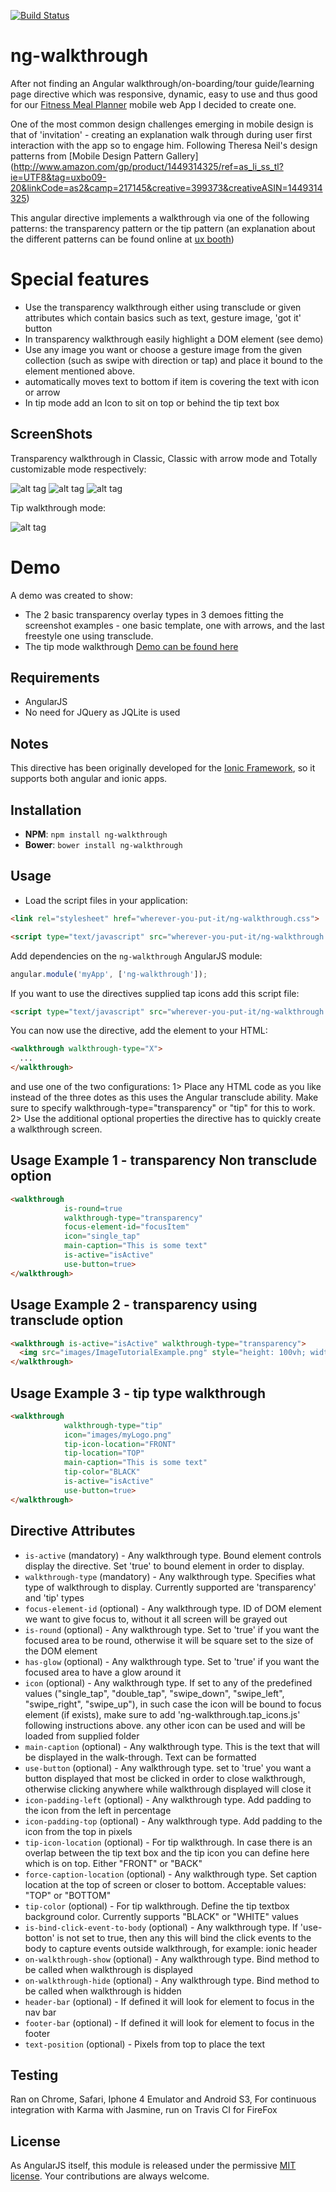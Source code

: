 [![Build Status](https://travis-ci.org/souly1/ng-walkthrough.svg?branch=master)](https://travis-ci.org/souly1/ng-walkthrough)

# ng-walkthrough

After not finding an Angular walkthrough/on-boarding/tour guide/learning page directive which was responsive, dynamic, easy to use and thus good for our [Fitness Meal Planner](http://www.fitnessmealplanner.com) mobile web App I decided to create one.

One of the most common design challenges emerging in mobile design is that of 'invitation' - creating an explanation walk through during user first interaction with the app so to engage him.
Following Theresa Neil's design patterns from [Mobile Design Pattern Gallery] (http://www.amazon.com/gp/product/1449314325/ref=as_li_ss_tl?ie=UTF8&tag=uxbo09-20&linkCode=as2&camp=217145&creative=399373&creativeASIN=1449314325)

This angular directive implements a walkthrough via one of the following patterns: the transparency pattern or the tip pattern (an explanation about the different patterns can be found online at [ux booth](http://www.uxbooth.com/articles/mobile-design-patterns/))

# Special features
 - Use the transparency walkthrough either using transclude or given attributes which contain basics such as text, gesture image, 'got it' button
 - In transparency walkthrough easily highlight a DOM element (see demo)
 - Use any image you want or choose a gesture image from the given collection (such as swipe with direction or tap) and place it bound to the element mentioned above.
 - automatically moves text to bottom if item is covering the text with icon or arrow
 - In tip mode add an Icon to sit on top or behind the tip text box

## ScreenShots
Transparency walkthrough in Classic, Classic with arrow mode and Totally customizable mode respectively:

![alt tag](/screenshots/screenshot1.png)
![alt tag](/screenshots/screenshot2.png)
![alt tag](/screenshots/screenshot3.png)

Tip walkthrough mode:

![alt tag](/screenshots/screenshot4.png)

# Demo

A demo was created to show:
 * The 2 basic transparency overlay types in 3 demoes fitting the screenshot examples -  one basic template, one with arrows, and the last freestyle one using transclude.
 * The tip mode walkthrough
[Demo can be found here](http://plnkr.co/edit/kHM9zHCxAA3gPYvedmdw?p=preview)

## Requirements

- AngularJS
- No need for JQuery as JQLite is used

## Notes

This directive has been originally developed for the [Ionic Framework](http://ionicframework.com), so it supports both angular and ionic apps.

## Installation

* **NPM**: `npm install ng-walkthrough`
* **Bower**: `bower install ng-walkthrough`

## Usage

- Load the script files in your application:

```html
<link rel="stylesheet" href="wherever-you-put-it/ng-walkthrough.css">

<script type="text/javascript" src="wherever-you-put-it/ng-walkthrough.js"></script>
```

Add dependencies on the `ng-walkthrough` AngularJS module:

```javascript
angular.module('myApp', ['ng-walkthrough']);
```

If you want to use the directives supplied tap icons add this script file:

```html
<script type="text/javascript" src="wherever-you-put-it/ng-walkthrough.tap_icons.js"></script>
```

You can now use the directive, add the element to your HTML:
```html
<walkthrough walkthrough-type="X">
  ...
</walkthrough>
```
and use one of the two configurations:
    1> Place any HTML code as you like instead of the three dotes as this uses the Angular transclude ability. Make sure to specify walkthrough-type="transparency" or "tip" for this to work.
    2> Use the additional optional properties the directive has to quickly create a walkthrough screen.

## Usage Example 1 - transparency Non transclude option

```html
<walkthrough
            is-round=true
            walkthrough-type="transparency"
            focus-element-id="focusItem"
            icon="single_tap"
            main-caption="This is some text"
            is-active="isActive"
            use-button=true>
</walkthrough>
```

## Usage Example 2 - transparency using transclude option

```html
<walkthrough is-active="isActive" walkthrough-type="transparency">
  <img src="images/ImageTutorialExample.png" style="height: 100vh; width: 100%;">
</walkthrough>
```

## Usage Example 3 - tip type walkthrough

```html
<walkthrough
            walkthrough-type="tip"
            icon="images/myLogo.png"
            tip-icon-location="FRONT"
            tip-location="TOP"
            main-caption="This is some text"
            tip-color="BLACK"
            is-active="isActive"
            use-button=true>
</walkthrough>
```


## Directive Attributes

- `is-active` (mandatory) - Any walkthrough type. Bound element controls display the directive. Set 'true' to bound element in order to display.
- `walkthrough-type` (mandatory) - Any walkthrough type. Specifies what type of walkthrough to display. Currently supported are 'transparency' and 'tip' types
- `focus-element-id` (optional) - Any walkthrough type. ID of DOM element we want to give focus to, without it all screen will be grayed out
- `is-round` (optional) - Any walkthrough type. Set to 'true' if you want the focused area to be round, otherwise it will be square set to the size of the DOM element
- `has-glow` (optional) - Any walkthrough type. Set to 'true' if you want the focused area to have a glow around it
- `icon` (optional) - Any walkthrough type. If set to any of the predefined values ("single_tap", "double_tap", "swipe_down", "swipe_left", "swipe_right", "swipe_up"), in such case the icon will be bound to focus element (if exists), make sure to add 'ng-walkthrough.tap_icons.js' following instructions above. any other icon can be used and will be loaded from supplied folder
- `main-caption` (optional) - Any walkthrough type. This is the text that will be displayed in the walk-through. Text can be formatted
- `use-button` (optional) - Any walkthrough type. set to 'true' you want a button displayed that most be clicked in order to close walkthrough, otherwise clicking anywhere while walkthrough displayed will close it
- `icon-padding-left` (optional) - Any walkthrough type. Add padding to the icon from the left in percentage
- `icon-padding-top` (optional) - Any walkthrough type. Add padding to the icon from the top in pixels
- `tip-icon-location` (optional) - For tip walkthrough. In case there is an overlap between the tip text box and the tip icon you can define here which is on top. Either "FRONT" or "BACK"
- `force-caption-location` (optional) - Any walkthrough type. Set caption location at the top of screen or closer to bottom. Acceptable values: "TOP" or "BOTTOM"
- `tip-color` (optional) - For tip walkthrough. Define the tip textbox background color. Currently supports "BLACK" or "WHITE" values
- `is-bind-click-event-to-body` (optional) - Any walkthrough type. If 'use-botton' is not set to true, then any this will bind the click events to the body to capture events outside walkthrough, for example: ionic header
- `on-walkthrough-show` (optional) - Any walkthrough type. Bind method to be called when walkthrough is displayed
- `on-walkthrough-hide` (optional) - Any walkthrough type. Bind method to be called when walkthrough is hidden
- `header-bar` (optional) - If defined it will look for element to focus in the nav bar
- `footer-bar` (optional) - If defined it will look for element to focus in the footer
- `text-position` (optional) - Pixels from top to place the text

## Testing

Ran on Chrome, Safari, Iphone 4 Emulator and Android S3,
For continuous integration with Karma with Jasmine, run on Travis CI for FireFox

## License

As AngularJS itself, this module is released under the permissive [MIT license](http://revolunet.mit-license.org). Your contributions are always welcome.
